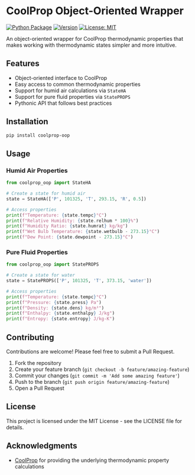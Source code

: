 # CoolProp Object-Oriented Wrapper

[![Python Package](https://github.com/ryancoxrbc/coolprop_oop/actions/workflows/python-package.yml/badge.svg)](https://github.com/ryancoxrbc/coolprop_oop/actions/workflows/python-package.yml)
[![Version](https://img.shields.io/pypi/v/coolprop-oop)](https://badge.fury.io/py/coolprop-oop)
[![License: MIT](https://img.shields.io/badge/License-MIT-yellow.svg)](https://opensource.org/licenses/MIT)

An object-oriented wrapper for CoolProp thermodynamic properties that makes working with thermodynamic states simpler and more intuitive.

## Features

- Object-oriented interface to CoolProp
- Easy access to common thermodynamic properties
- Support for humid air calculations via `StateHA`
- Support for pure fluid properties via `StatePROPS`
- Pythonic API that follows best practices

## Installation

```bash
pip install coolprop-oop
```

## Usage

### Humid Air Properties

```python
from coolprop_oop import StateHA

# Create a state for humid air
state = StateHA(['P', 101325, 'T', 293.15, 'R', 0.5])

# Access properties
print(f"Temperature: {state.tempc}°C")
print(f"Relative Humidity: {state.relhum * 100}%")
print(f"Humidity Ratio: {state.humrat} kg/kg")
print(f"Wet Bulb Temperature: {state.wetbulb - 273.15}°C")
print(f"Dew Point: {state.dewpoint - 273.15}°C")
```

### Pure Fluid Properties

```python
from coolprop_oop import StatePROPS

# Create a state for water
state = StatePROPS(['P', 101325, 'T', 373.15, 'water'])

# Access properties
print(f"Temperature: {state.tempc}°C")
print(f"Pressure: {state.press} Pa")
print(f"Density: {state.dens} kg/m³")
print(f"Enthalpy: {state.enthalpy} J/kg")
print(f"Entropy: {state.entropy} J/kg-K")
```

## Contributing

Contributions are welcome! Please feel free to submit a Pull Request.

1. Fork the repository
2. Create your feature branch (`git checkout -b feature/amazing-feature`)
3. Commit your changes (`git commit -m 'Add some amazing feature'`)
4. Push to the branch (`git push origin feature/amazing-feature`)
5. Open a Pull Request

## License

This project is licensed under the MIT License - see the LICENSE file for details.

## Acknowledgments

- [CoolProp](http://www.coolprop.org/) for providing the underlying thermodynamic property calculations 